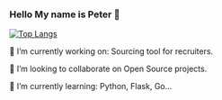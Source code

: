 ### Hello My name is Peter 👋

[![Top Langs](https://github-readme-stats.vercel.app/api/top-langs/?username=kasztp&langs_count=8&hide=html&exclude-repo=python-learning&layout=compact&theme=highcontrast)](https://github.com/anuraghazra/github-readme-stats)

🔭 I’m currently working on: Sourcing tool for recruiters.

👯 I’m looking to collaborate on Open Source projects.

🌱 I’m currently learning: Python, Flask, Go...
<!--
**kasztp/kasztp** is a ✨ _special_ ✨ repository because its `README.md` (this file) appears on your GitHub profile.

Here are some ideas to get you started:

- 🔭 I’m currently working on: A sourcingtool for recruiters.
- 🌱 I’m currently learning: Python, Flask
- 👯 I’m looking to collaborate on ...
- 🤔 I’m looking for help with ...
- 💬 Ask me about ...
- 📫 How to reach me: ...
- 😄 Pronouns: ...
- ⚡ Fun fact: ...
-->
